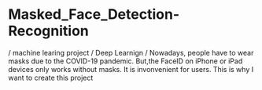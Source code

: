 # Masked_Face_Detection-Recognition
/ machine learing project 
/ Deep Learnign
/ Nowadays, people have to wear masks due to the COVID-19 pandemic. 
But,the FaceID on iPhone or iPad devices only works without masks. It is invonvenient for users. This is why I want to create this project 
